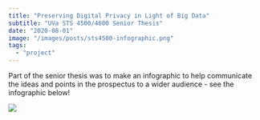 ```yaml
---
title: "Preserving Digital Privacy in Light of Big Data"
subtitle: "UVa STS 4500/4600 Senior Thesis"
date: "2020-08-01"
image: "/images/posts/sts4500-infographic.png"
tags:
  - "project"
---
```


Part of the senior thesis was to make an infographic to help communicate the ideas and points in the prospectus to a wider audience - see the infographic below!

[![](/images/posts/sts4500-infographic-full.jpg)](/images/posts/sts4500-infographic-full.jpg)
